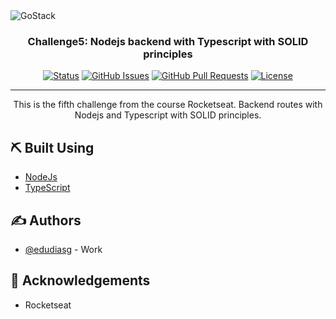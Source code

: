 <img alt="GoStack" src="https://storage.googleapis.com/golden-wind/bootcamp-gostack/header-desafios-new.png" />

<h3 align="center">Challenge5: Nodejs backend with Typescript with SOLID principles</h3>

<div align="center">

[![Status](https://img.shields.io/badge/status-active-success.svg)]()
[![GitHub Issues](https://img.shields.io/github/issues/kylelobo/The-Documentation-Compendium.svg)](https://github.com/edudiasg/challenge5-nodejs-typescript/issues)
[![GitHub Pull Requests](https://img.shields.io/github/issues-pr/kylelobo/The-Documentation-Compendium.svg)](https://github.com/edudiasg/challenge5-nodejs-typescript/pulls)
[![License](https://img.shields.io/badge/license-MIT-blue.svg)](/LICENSE)

</div>

---

<p align="center"> This is the fifth challenge from the course Rocketseat. Backend routes with Nodejs and Typescript with SOLID principles.
    <br>
</p>

## ⛏️ Built Using <a name = "built_using"></a>

- [NodeJs](https://nodejs.org/en/)
- [TypeScript](https://www.typescriptlang.org/)

## ✍️ Authors <a name = "authors"></a>

- [@edudiasg](https://github.com/edudiasg) - Work

## 🎉 Acknowledgements <a name = "acknowledgement"></a>

- Rocketseat
